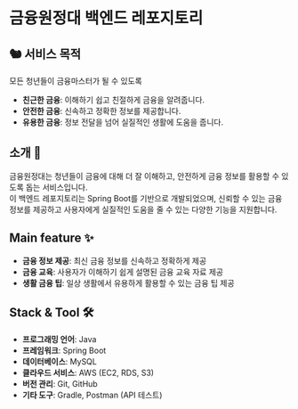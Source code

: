 # 금융원정대 백엔드 레포지토리

## 🐿️ 서비스 목적
모든 청년들이 금융마스터가 될 수 있도록
- **친근한 금융**: 이해하기 쉽고 친절하게 금융을 알려줍니다.
- **안전한 금융**: 신속하고 정확한 정보를 제공합니다.
- **유용한 금융**: 정보 전달을 넘어 실질적인 생활에 도움을 줍니다.

## 소개 🌟
금융원정대는 청년들이 금융에 대해 더 잘 이해하고, 안전하게 금융 정보를 활용할 수 있도록 돕는 서비스입니다. <br/>
이 백엔드 레포지토리는 Spring Boot를 기반으로 개발되었으며, 신뢰할 수 있는 금융 정보를 제공하고 사용자에게 실질적인 도움을 줄 수 있는 다양한 기능을 지원합니다. <br/>

## Main feature ✨
- **금융 정보 제공**: 최신 금융 정보를 신속하고 정확하게 제공
- **금융 교육**: 사용자가 이해하기 쉽게 설명된 금융 교육 자료 제공
- **생활 금융 팁**: 일상 생활에서 유용하게 활용할 수 있는 금융 팁 제공

## Stack & Tool 🛠️
- **프로그래밍 언어**: Java
- **프레임워크**: Spring Boot
- **데이터베이스**: MySQL
- **클라우드 서비스**: AWS (EC2, RDS, S3)
- **버전 관리**: Git, GitHub
- **기타 도구**: Gradle, Postman (API 테스트)
